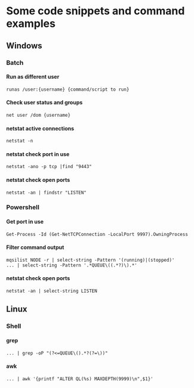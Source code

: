 # Some code snippets and command examples


## Windows

### Batch

#### Run as different user
    runas /user:{username} {command/script to run}

#### Check user status and groups
    net user /dom {username}

#### netstat active connections
    netstat -n

#### netstat check port in use
    netstat -ano -p tcp |find "9443"

#### netstat check open ports
    netstat -an | findstr "LISTEN"

### Powershell

#### Get port in use 
    Get-Process -Id (Get-NetTCPConnection -LocalPort 9997).OwningProcess

#### Filter command output
    mqsilist NODE -r | select-string -Pattern '(running)|(stopped)'
    ... | select-string -Pattern '.*QUEUE\((.*?)\).*'

#### netstat check open ports
    netstat -an | select-string LISTEN

## Linux

### Shell

#### grep 
    ... | grep -oP "(?<=QUEUE\().*?(?=\))" 

#### awk
    ... | awk '{printf "ALTER QL(%s) MAXDEPTH(9999)\n",$1}'

